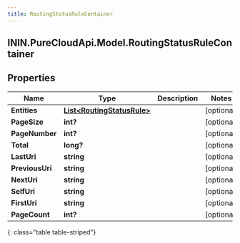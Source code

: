 ```yaml
---
title: RoutingStatusRuleContainer
---
```

## ININ.PureCloudApi.Model.RoutingStatusRuleContainer

## Properties

|Name | Type | Description | Notes|
|------------ | ------------- | ------------- | -------------|
| **Entities** | [**List&lt;RoutingStatusRule&gt;**](RoutingStatusRule.html) |  | [optional] |
| **PageSize** | **int?** |  | [optional] |
| **PageNumber** | **int?** |  | [optional] |
| **Total** | **long?** |  | [optional] |
| **LastUri** | **string** |  | [optional] |
| **PreviousUri** | **string** |  | [optional] |
| **NextUri** | **string** |  | [optional] |
| **SelfUri** | **string** |  | [optional] |
| **FirstUri** | **string** |  | [optional] |
| **PageCount** | **int?** |  | [optional] |
{: class="table table-striped"}



